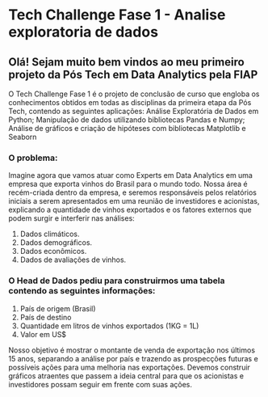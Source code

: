 # Tech Challenge Fase 1 - Analise exploratoria de dados

## Olá! Sejam muito bem vindos ao meu primeiro projeto da Pós Tech em Data Analytics pela FIAP

O Tech Challenge Fase 1 é o projeto de conclusão de curso que engloba os conhecimentos obtidos em todas as disciplinas da primeira etapa da Pós Tech, contendo as seguintes aplicações: Análise Exploratória de Dados em Python; Manipulação de dados utilizando bibliotecas Pandas e Numpy; Análise de gráficos e criação de hipóteses com bibliotecas Matplotlib e Seaborn

### O problema:

Imagine agora que vamos atuar como Experts em Data Analytics em uma empresa que exporta vinhos do Brasil para o mundo todo. Nossa área é recém-criada dentro da empresa, e seremos responsáveis pelos relatórios iniciais a serem apresentados em uma reunião de investidores e acionistas, explicando a quantidade de vinhos exportados e os fatores externos que podem surgir e interferir nas análises:

1. Dados climáticos.
2. Dados demográficos.
3. Dados econômicos.
4. Dados de avaliações de vinhos.

### O Head de Dados pediu para construirmos uma tabela contendo as seguintes informações:

1. País de origem (Brasil)
2. País de destino
3. Quantidade em litros de vinhos exportados (1KG = 1L)
4. Valor em US$

Nosso objetivo é mostrar o montante de venda de exportação nos últimos 15 anos, separando a análise por país e trazendo as prospecções futuras e possíveis ações para uma melhoria nas exportações. Devemos construir gráficos atraentes que passem a ideia central para que os acionistas e investidores possam seguir em frente com suas ações.
